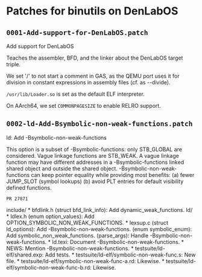 # Patches for binutils on DenLabOS

## `0001-Add-support-for-DenLabOS.patch`

Add support for DenLabOS

Teaches the assembler, BFD, and the linker about the DenLabOS target
triple.

We set '/' to not start a comment in GAS, as the QEMU port uses it for
division in constant expressions in assembly files (cf. as --divide).

`/usr/lib/Loader.so` is set as the default ELF interpreter.

On AArch64, we set `COMMONPAGESIZE` to enable RELRO support.

## `0002-ld-Add-Bsymbolic-non-weak-functions.patch`

ld: Add -Bsymbolic-non-weak-functions

This option is a subset of -Bsymbolic-functions: only STB_GLOBAL are
considered. Vague linkage functions are STB_WEAK. A vague linkage
function may have different addresses in a -Bsymbolic-functions linked
shared object and outside the shared object.
-Bsymbolic-non-weak-functions can keep pointer equality while providing
most benefits: (a) fewer JUMP_SLOT (symbol lookups) (b) avoid PLT
entries for default visibility defined functions.

    PR 27871
include/
    * bfdlink.h (struct bfd_link_info): Add dynamic_weak_functions.
ld/
    * ldlex.h (enum option_values): Add OPTION_SYMBOLIC_NON_WEAK_FUNCTIONS.
    * lexsup.c (struct ld_options): Add -Bsymbolic-non-weak-functions.
    (enum symbolic_enum): Add symbolic_non_weak_functions.
    (parse_args): Handle -Bsymbolic-non-weak-functions.
    * ld.texi: Document -Bsymbolic-non-weak-functions.
    * NEWS: Mention -Bsymbolic-non-weak-functions.
    * testsuite/ld-elf/shared.exp: Add tests.
    * testsuite/ld-elf/symbolic-non-weak-func.s: New file.
    * testsuite/ld-elf/symbolic-non-weak-func-a.rd: Likewise.
    * testsuite/ld-elf/symbolic-non-weak-func-b.rd: Likewise.

